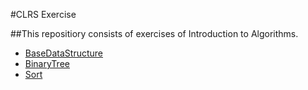 #CLRS Exercise

##This repositiory consists of exercises of Introduction to Algorithms.

- [BaseDataStructure](BaseDataStructure)
- [BinaryTree](BST)
- [Sort](Sort)